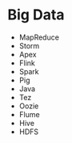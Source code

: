 # Big Data

- MapReduce
- Storm
- Apex
- Flink
- Spark
- Pig
- Java
- Tez
- Oozie
- Flume
- Hive
- HDFS